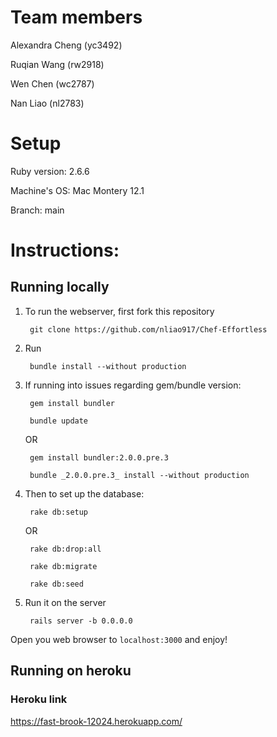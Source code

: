 
# Team members

Alexandra Cheng (yc3492)

Ruqian Wang (rw2918)

Wen Chen (wc2787)

Nan Liao (nl2783)

# Setup

Ruby version: 2.6.6

Machine's OS: Mac Montery 12.1

Branch: main

# Instructions:

## Running locally

1. To run the webserver, first fork this repository 

        git clone https://github.com/nliao917/Chef-Effortless

2. Run

        bundle install --without production

3. If running into issues regarding gem/bundle version:

        gem install bundler

        bundle update

   OR

        gem install bundler:2.0.0.pre.3

        bundle _2.0.0.pre.3_ install --without production 

4. Then to set up the database:

        rake db:setup
   
   OR 
   
        rake db:drop:all 
        
        rake db:migrate
        
        rake db:seed

5. Run it on the server

        rails server -b 0.0.0.0

Open you web browser to `localhost:3000` and enjoy!


## Running on heroku

### Heroku link

https://fast-brook-12024.herokuapp.com/

